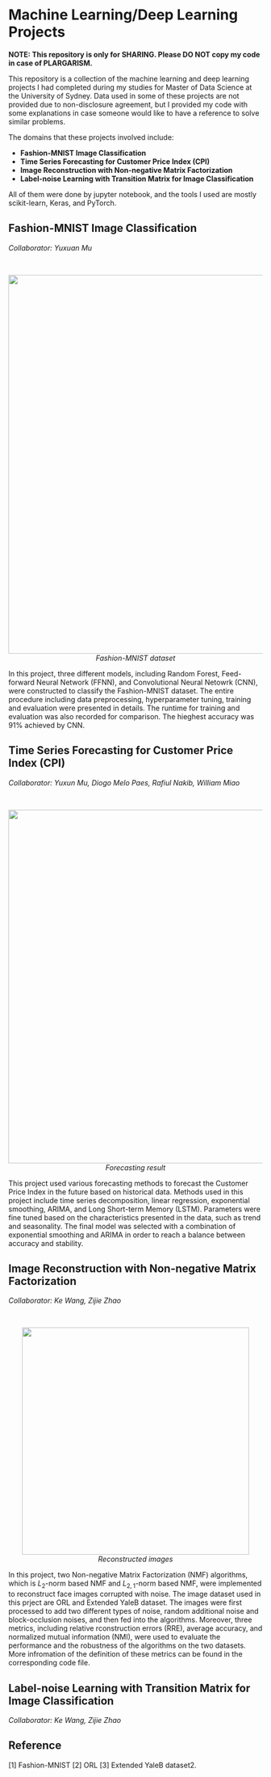 # Machine Learning/Deep Learning Projects

**NOTE: This repository is only for SHARING. Please DO NOT copy my code in case of PLARGARISM.**

This repository is a collection of the machine learning and deep learning projects I had completed during my studies for Master of Data Science at the University of Sydney. Data used in some of these projects are not provided due to non-disclosure agreement, but I provided my code with some explanations in case someone would like to have a reference to solve similar problems.

The domains that these projects involved include:

- **Fashion-MNIST Image Classification**
- **Time Series Forecasting for Customer Price Index (CPI)**
- **Image Reconstruction with Non-negative Matrix Factorization**
- **Label-noise Learning with Transition Matrix for Image Classification**

All of them were done by jupyter notebook, and the tools I used are mostly scikit-learn, Keras, and PyTorch.



## Fashion-MNIST Image Classification

*Collaborator: Yuxuan Mu*

<br>

<p align="center">
 <img src="https://github.com/3grasses/ml-dl-projects/assets/146526540/e9fc5bfb-d5b1-4cf5-8a53-121e684f7a39" width="750">
 <br>
 <em> Fashion-MNIST dataset </em>
</p>

In this project, three different models, including Random Forest, Feed-forward Neural Network (FFNN), and Convolutional Neural Netowrk (CNN), were constructed to classify the Fashion-MNIST dataset. The entire procedure including data preprocessing, hyperparameter tuning, training and evaluation were presented in details. The runtime for training and evaluation was also recorded for comparison. The hieghest accuracy was 91% achieved by CNN.


## Time Series Forecasting for Customer Price Index (CPI)

*Collaborator: Yuxun Mu, Diogo Melo Paes, Rafiul Nakib, William Miao*

<br>

<p align="center">
 <img src="https://github.com/3grasses/ml-dl-projects/assets/146526540/95a13176-838e-44e8-93c0-08aead0b47ab" width="700">
 <br>
 <em> Forecasting result </em>
</p>

This project used various forecasting methods to forecast the Customer Price Index in the future based on historical data. Methods used in this project include time series decomposition, linear regression, exponential smoothing, ARIMA, and Long Short-term Memory (LSTM). Parameters were fine tuned based on the characteristics presented in the data, such as trend and seasonality. The final model was selected with a combination of exponential smoothing and ARIMA in order to reach a balance between accuracy and stability.

## Image Reconstruction with Non-negative Matrix Factorization

*Collaborator: Ke Wang, Zijie Zhao*

<br>

<p align="center">
 <img src="https://github.com/3grasses/ml-dl-projects/assets/146526540/0ce68668-0ffc-41b2-a386-d09efda88334" width="450">
  <br>
 <em> Reconstructed images </em>
</p>

In this project, two Non-negative Matrix Factorization (NMF) algorithms, which is $L_2$-norm based NMF and $L_{2, 1}$-norm based NMF, were implemented to reconstruct face images corrupted with noise. The image dataset used in this prject are ORL and Extended YaleB dataset. The images were first processed to add two different types of noise, random additional noise and block-occlusion noises, and then fed into the algorithms. Moreover, three metrics, including relative rconstruction errors (RRE), average accuracy, and normalized mutual information (NMI), were used to evaluate the performance and the robustness of the algorithms on the two datasets. More infromation of the definition of these metrics can be found in the corresponding code file.

## Label-noise Learning with Transition Matrix for Image Classification

*Collaborator: Ke Wang, Zijie Zhao*



## Reference

[1] Fashion-MNIST
[2] ORL
[3] Extended YaleB dataset2.
